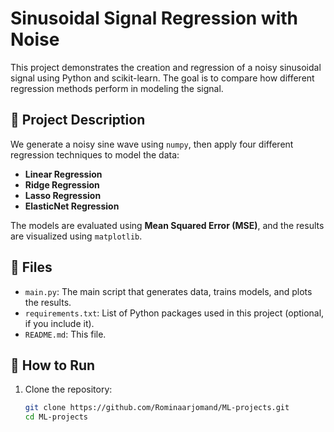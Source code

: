 # Sinusoidal Signal Regression with Noise

This project demonstrates the creation and regression of a noisy sinusoidal signal using Python and scikit-learn. The goal is to compare how different regression methods perform in modeling the signal.

## 📌 Project Description

We generate a noisy sine wave using `numpy`, then apply four different regression techniques to model the data:

- **Linear Regression**
- **Ridge Regression**
- **Lasso Regression**
- **ElasticNet Regression**

The models are evaluated using **Mean Squared Error (MSE)**, and the results are visualized using `matplotlib`.

## 📁 Files

- `main.py`: The main script that generates data, trains models, and plots the results.
- `requirements.txt`: List of Python packages used in this project (optional, if you include it).
- `README.md`: This file.

## 🚀 How to Run

1. Clone the repository:
   ```bash
   git clone https://github.com/Rominaarjomand/ML-projects.git
   cd ML-projects
